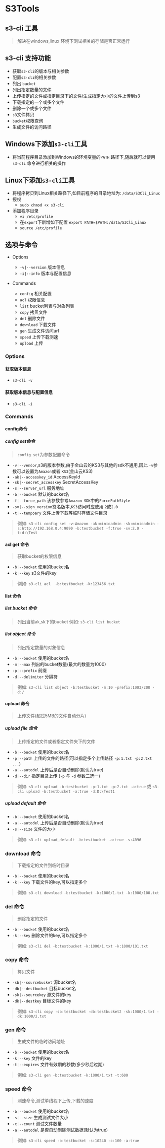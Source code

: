 # S3Tools

## s3-cli 工具

> 解决在windows,linux 环境下测试相关的存储是否正常运行

## s3-cli 支持功能

- 获取`s3-cli`的版本与相关参数
- 配置`s3-cli`的相关参数
- 列出 `bucket`
- 列出指定数量的文件
- 上传指定的文件或指定目录下的文件/生成指定大小的文件上传到s3
- 下载指定的一个或多个文件
- 删除一个或多个文件
- `s3`文件拷贝
- `bucket`权限查询
- 生成文件的访问路径

## Windows下添加`s3-cli`工具

- 将当前程序目录添加到Windows的环境变量的`PATH` 路径下,随后就可以使用 `s3-cli` 命令进行相关的操作

## Linux下添加`s3-cli`工具

- 将程序拷贝到Linux相关路径下,如目前程序的目录地址为: `/data/S3Cli_Linux`
- 授权
  - `sudo chmod +x s3-cli`
- 添加程序目录
  - `vi /etc/profile`
  - 在`export`下新增如下配置 `export PATH=$PATH:/data/S3Cli_Linux`
  - `source /etc/profile`

## 选项与命令

- Options
  - `-v|--version` 版本信息
  - `-i|--info` 版本与配置信息

- Commands
  - `config` 相关配置
  - `acl` 权限信息
  - `list` bucket列表与对象列表
  - `copy` 拷贝文件
  - `del` 删除文件
  - `download` 下载文件
  - `gen` 生成文件访问url
  - `speed` 上传下载测速
  - `upload` 上传

### Options

#### 获取版本信息

- `s3-cli -v`

#### 获取版本信息与配置信息

- `s3-cli -i`

### Commands

#### config命令

##### config set命令

> `config set`为参数配置命令

- `-v|--vendor`,s3的版本参数,由于金山云的KS3与其他的sdk不通用,因此 `-v`参数可以设置为`Amazon`或者 `KS3`(金山云KS3)
- `-ak|--accesskey_id` AccessKeyId
- `-sk|--secret_accesskey` SecretAccessKey
- `-s|--server_url` 服务地址
- `-b|--bucket` 默认的bucket名
- `-f|--force_path` 该参数参考`Amazon SDK`中的`ForcePathStyle`
- `-sv|--sign_version`签名版本,`KS3`访问时应使用 `2`或`2.0`
- `-t|--tempoary` 文件上传下载等临时存储文件目录

>例如: `s3-cli config set -v:Amazon -ak:minioadmin -sk:minioadmin -s:http://192.168.0.4:9090 -b:testbucket -f:true -sv:2.0 -t:d:\Test`

#### acl get 命令

> 获取bucket的权限信息

- `-b|--bucket` 使用的bucket名
- `-k|--key` s3文件的key

> 例如: `s3-cli acl  -b:testbucket -k:123456.txt`

#### list 命令

##### list bucket 命令

> 列出当前ak,sk下的bucket
> 例如: `s3-cli list bucket`

##### list object 命令

> 列出指定数量的对象信息

- `-b|--bucket` 使用的bucket名
- `-m|--max` 列出的bucket数量(最大的数量为1000)
- `-p|--prefix` 前缀
- `-d|--delimiter` 分隔符

> 例如: `s3-cli list object -b:testbucket -m:10 -prefix:1003/200 -d:/`

#### upload 命令

> 上传文件(超过5MB的文件自动分片)

##### upload file 命令

> 上传指定的文件或者指定文件夹下的文件

- `-b|--bucket` 使用的bucket名
- `-p|--path` 上传的文件的路径(可以指定多个上传路径 `-p:1.txt -p:2.txt ...`)
- `-a|--autodel` 上传后是否自动删除(默认为true)
- `-d|--dir` 指定目录上传 (`-p` 与 `-d` 参数二选一)

> 例如: `s3-cli upload -b:testbucket -p:1.txt -p:2.txt -a:true` 或 `s3-cli upload -b:testbucket -a:true -d:D:\Test1`

##### upload default 命令

- `-b|--bucket` 使用的bucket名
- `-a|--autodel` 上传后是否自动删除(默认为true)
- `-s|--size` 文件的大小

> 例如: `s3-cli upload_default -b:testbucket -a:true -s:4096`

### download 命令

> 下载指定的文件到临时目录

- `-b|--bucket` 使用的bucket名
- `-k|--key` 下载文件的key,可以指定多个

> 例如: `s3-cli download -b:testbucket -k:1000/1.txt -k:1000/100.txt`

### del 命令

> 删除指定的文件

- `-b|--bucket` 使用的bucket名
- `-k|--key` 删除文件的key,可以指定多个

> 例如: `s3-cli del -b:testbucket -k:1000/1.txt -k:1000/101.txt`

### copy 命令

> 拷贝文件

- `-sb|--sourcebucket` 源bucket名
- `-db|--destbucket` 目标bucket名
- `-sk|--sourcekey` 源文件的key
- `-dk|--destkey` 目标文件的key

> 例如: `s3-cli copy -sb:testbucket -db:testbucket2 -sk:1000/1.txt -dk:1000/2.txt`

### gen 命令

> 生成文件的临时访问地址

- `-b|--bucket` 使用的bucket名
- `-k|--key` 文件的key
- `-t|--expires` 文件有效期的秒数(多少秒后过期)

> 例如: `s3-cli gen -b:testbucket -k:1000/1.txt -t:600`

### speed 命令

> 测速命令,测试单线程下上传,下载的速度

- `-b|--bucket` 使用的bucket名
- `-s|--size` 生成测试文件大小
- `-c|--count` 测试文件数量
- `-a|--autodel` 是否自动删除测试数据(默认为true)

> 例如: `s3-cli speed -b:testbucket -s:10240 -c:100 -a:true`
